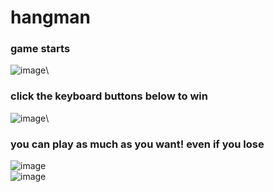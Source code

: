 # hangman
### game starts
![image](https://user-images.githubusercontent.com/39490214/132705180-8b261ed3-247a-4031-b0c1-23bb8f9e822e.png)\

### click the keyboard buttons below to win
![image](https://user-images.githubusercontent.com/39490214/132705259-cf460ca2-308e-4d40-830b-c380959d26cf.png)\

### you can play as much as you want! even if you lose
![image](https://user-images.githubusercontent.com/39490214/132705126-d393c564-3a9a-447a-9a7a-0920cae1d385.png)\
![image](https://user-images.githubusercontent.com/39490214/132705562-5ec44636-fe24-4e71-b57e-07cad02971cc.png)

